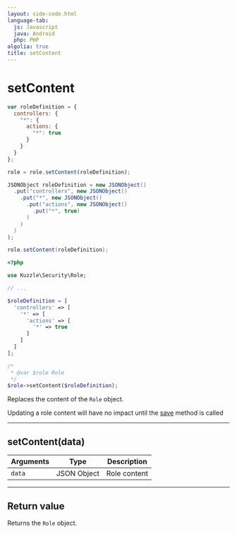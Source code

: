 ```yaml
---
layout: side-code.html
language-tab:
  js: Javascript
  java: Android
  php: PHP
algolia: true
title: setContent
---
```


# setContent

```js
var roleDefinition = {
  controllers: {
    "*": {
      actions: {
        "*": true
      }
    }
  }
};

role = role.setContent(roleDefinition);
```

```java
JSONObject roleDefinition = new JSONObject()
  .put("controllers", new JSONObject()
    .put("*", new JSONObject()
      .put("actions", new JSONObject()
        .put("*", true)
      )
    )
  )
);

role.setContent(roleDefinition);
```

```php
<?php

use Kuzzle\Security\Role;

// ...

$roleDefinition = [
  'controllers' => [
    '*' => [
      'actions' => [
        '*' => true
      ]
    ]
  ]
];

/*
 * @var $role Role
 */
$role->setContent($roleDefinition);
```

Replaces the content of the `Role` object.

<aside class="note">
Updating a role content will have no impact until the <a href="/sdk-reference/role/save">save</a> method is called
</aside>

---

## setContent(data)

| Arguments | Type | Description |
|---------------|---------|----------------------------------------|
| ``data`` | JSON Object | Role content |

---

## Return value

Returns the `Role` object.
